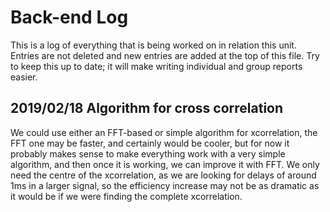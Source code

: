 # Back-end Log
This is a log of everything that is being worked on in relation this unit.
Entries are not deleted and new entries are added at the top of this file.
Try to keep this up to date; it will make writing individual and group reports
easier.

2019/02/18 Algorithm for cross correlation
------------------------------------------

We could use either an FFT-based or simple algorithm for xcorrelation, the FFT one may
be faster, and certainly would be cooler, but for now it probably makes sense to make everything
work with a very simple algorithm, and then once it is working, we can improve it with FFT. We 
only need the centre of the xcorrelation, as we are looking for delays of around 1ms in a
larger signal, so the efficiency increase may not be as dramatic as it would be if we were
finding the complete xcorrelation.
